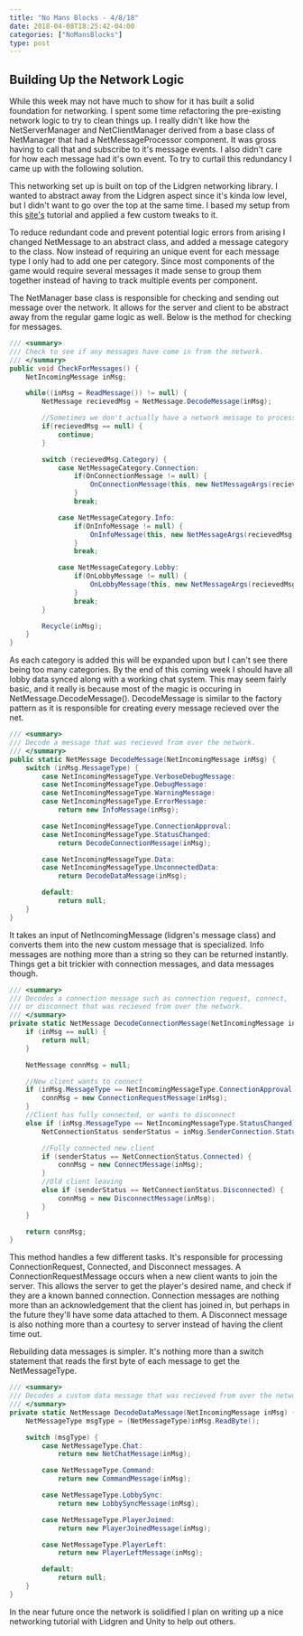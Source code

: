 ```yaml
---
title: "No Mans Blocks - 4/8/18"
date: 2018-04-08T18:25:42-04:00
categories: ["NoMansBlocks"]
type: post
---
```


Building Up the Network Logic
---

While this week may not have much to show for it has built a solid foundation for networking. I spent some time refactoring the pre-existing network logic to try to clean things up. I really didn't like how the NetServerManager and NetClientManager derived from a base class of NetManager that had a NetMessageProcessor component. It was gross having to call that and subscribe to it's message events. I also didn't care for how each message had it's own event. To try to curtail this redundancy I came up with the following solution.

This networking set up is built on top of the Lidgren networking library. I wanted to abstract away from the Lidgren aspect since it's kinda low level, but I didn't want to go over the top at the same time. I based my setup from this [site's](https://dirkkok.wordpress.com/2012/02/20/lets-make-a-multiplayer-game-part-1/) tutorial and applied a few custom tweaks to it.

To reduce redundant code and prevent potential logic errors from arising I changed NetMessage to an abstract class, and added a message category to the class. Now instead of requiring an unique event for each message type I only had to add one per category. Since most components of the game would require several messages it made sense to group them together instead of having to track multiple events per component.

The NetManager base class is responsible for checking and sending out message over the network. It allows for the server and client to be abstract away from the regular game logic as well. Below is the method for checking for messages.

```c#
/// <summary>
/// Check to see if any messages have come in from the network.
/// </summary>
public void CheckForMessages() {
    NetIncomingMessage inMsg;

    while((inMsg = ReadMessage()) != null) {
        NetMessage recievedMsg = NetMessage.DecodeMessage(inMsg);

        //Sometimes we don't actually have a network message to process.
        if(recievedMsg == null) {
            continue;
        }

        switch (recievedMsg.Category) {
            case NetMessageCategory.Connection:
                if(OnConnectionMessage != null) {
                    OnConnectionMessage(this, new NetMessageArgs(recievedMsg));
                }
                break;

            case NetMessageCategory.Info:
                if(OnInfoMessage != null) {
                    OnInfoMessage(this, new NetMessageArgs(recievedMsg));
                }
                break;

            case NetMessageCategory.Lobby:
                if(OnLobbyMessage != null) {
                    OnLobbyMessage(this, new NetMessageArgs(recievedMsg));
                }
                break;
        }

        Recycle(inMsg);
    }
}
```

As each category is added this will be expanded upon but I can't see there being too many categories. By the end of this coming week I should have all lobby data synced along with a working chat system. This may seem fairly basic, and it really is because most of the magic is occuring in NetMessage.DecodeMessage(). DecodeMessage is similar to the factory pattern as it is responsible for creating every message recieved over the net.

```c#
/// <summary>
/// Decode a message that was recieved from over the network.
/// </summary>
public static NetMessage DecodeMessage(NetIncomingMessage inMsg) {
    switch (inMsg.MessageType) {
        case NetIncomingMessageType.VerboseDebugMessage:
        case NetIncomingMessageType.DebugMessage:
        case NetIncomingMessageType.WarningMessage:
        case NetIncomingMessageType.ErrorMessage:
            return new InfoMessage(inMsg);

        case NetIncomingMessageType.ConnectionApproval:
        case NetIncomingMessageType.StatusChanged:
            return DecodeConnectionMessage(inMsg);

        case NetIncomingMessageType.Data:
        case NetIncomingMessageType.UnconnectedData:
            return DecodeDataMessage(inMsg);

        default:
            return null;
    }
}
```

It takes an input of NetIncomingMessage (lidgren's message class) and converts them into the new custom message that is specialized. Info messages are nothing more than a string so they can be returned instantly. Things get a bit trickier with connection messages, and data messages though.

```c#
/// <summary>
/// Decodes a connection message such as connection request, connect,
/// or disconnect that was recieved from over the network.
/// </summary>
private static NetMessage DecodeConnectionMessage(NetIncomingMessage inMsg) {
    if (inMsg == null) {
        return null;
    }

    NetMessage connMsg = null;

    //New client wants to connect
    if (inMsg.MessageType == NetIncomingMessageType.ConnectionApproval) {
        connMsg = new ConnectionRequestMessage(inMsg);
    }
    //Client has fully connected, or wants to disconnect
    else if (inMsg.MessageType == NetIncomingMessageType.StatusChanged) {
        NetConnectionStatus senderStatus = inMsg.SenderConnection.Status;

        //Fully connected new client
        if (senderStatus == NetConnectionStatus.Connected) {
            connMsg = new ConnectMessage(inMsg);
        }
        //Old client leaving
        else if (senderStatus == NetConnectionStatus.Disconnected) {
            connMsg = new DisconnectMessage(inMsg);
        }
    }

    return connMsg;
}
```

This method handles a few different tasks. It's responsible for processing ConnectionRequest, Connected, and Disconnect messages. A ConnectionRequestMessage occurs when a new client wants to join the server. This allows the server to get the player's desired name, and check if they are a known banned connection. Connection messages are nothing more than an acknowledgement that the client has joined in, but perhaps in the future they'll have some data attached to them. A Disconnect message is also nothing more than a courtesy to server instead of having the client time out.

Rebuilding data messages is simpler. It's nothing more than a switch statement that reads the first byte of each message to get the NetMessageType. 

```c#
/// <summary>
/// Decodes a custom data message that was recieved from over the network.
/// </summary>
private static NetMessage DecodeDataMessage(NetIncomingMessage inMsg) {
    NetMessageType msgType = (NetMessageType)inMsg.ReadByte();

    switch (msgType) {
        case NetMessageType.Chat:
            return new NetChatMessage(inMsg);

        case NetMessageType.Command:
            return new CommandMessage(inMsg);

        case NetMessageType.LobbySync:
            return new LobbySyncMessage(inMsg);

        case NetMessageType.PlayerJoined:
            return new PlayerJoinedMessage(inMsg);

        case NetMessageType.PlayerLeft:
            return new PlayerLeftMessage(inMsg);

        default:
            return null;
    }
}
```

In the near future once the network is solidified I plan on writing up a nice networking tutorial with Lidgren and Unity to help out others.



